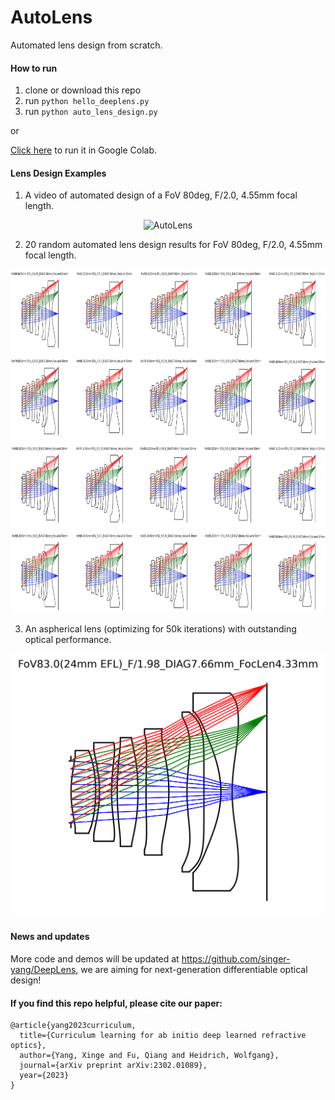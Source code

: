 # AutoLens

Automated lens design from scratch.

#### How to run

1. clone or download this repo
2. run ```python hello_deeplens.py```
3. run ```python auto_lens_design.py```

or

[Click here](https://colab.research.google.com/github/singer-yang/AutoLens/blob/main/auto_lens_design.ipynb) to run it in Google Colab.

#### Lens Design Examples

1. A video of automated design of a FoV 80deg, F/2.0, 4.55mm focal length.

<div style="text-align:center;">
    <img src="imgs/lens_design.gif" alt="AutoLens" style="width:450px; height:400px;"/>
</div>

2. 20 random automated lens design results for FoV 80deg, F/2.0, 4.55mm focal length.

<div style="text-align:center;">
    <img src="imgs/lens_design.png" alt="AutoLens" style="width:800px; height:550px;"/>
</div>

3. An aspherical lens (optimizing for 50k iterations) with outstanding optical performance.

<div style="text-align:center;">
    <img src="imgs/cellphone.png" alt="AutoLens" style="width:500px"/>
</div>


#### News and updates

More code and demos will be updated at https://github.com/singer-yang/DeepLens, we are aiming for next-generation differentiable optical design!

#### If you find this repo helpful, please cite our paper:

```
@article{yang2023curriculum,
  title={Curriculum learning for ab initio deep learned refractive optics},
  author={Yang, Xinge and Fu, Qiang and Heidrich, Wolfgang},
  journal={arXiv preprint arXiv:2302.01089},
  year={2023}
}
```
